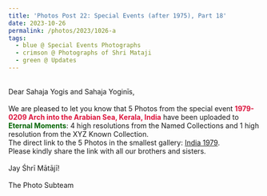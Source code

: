 ```yaml
---
title: 'Photos Post 22: Special Events (after 1975), Part 18'
date: 2023-10-26
permalink: /photos/2023/1026-a
tags:
  - blue @ Special Events Photographs
  - crimson @ Photographs of Shri Mataji
  - green @ Updates
---
```


<p>
<br>
Dear Sahaja Yogis and Sahaja Yoginīs,<br>
<br>
We are pleased to let you know that 5 Photos from the special event <font color="Crimson"><b>1979-0209 Arch into the Arabian Sea, Kerala, India</b></font> have been uploaded to <font color="DarkGreen"><b>Eternal Moments</b></font>: 4 high resolutions from the Named Collections and 1 high resolution from the XYZ Known Collection.<br>
The direct link to the 5 Photos in the smallest gallery: <a href="https://eternalmoments.smugmug.com/Countries/India/1979"> India 1979</a>.<br> 
Please kindly share the link with all our brothers and sisters.<br>

<br>
Jay Śhrī Mātājī!<br>
<br>
The Photo Subteam
</p>